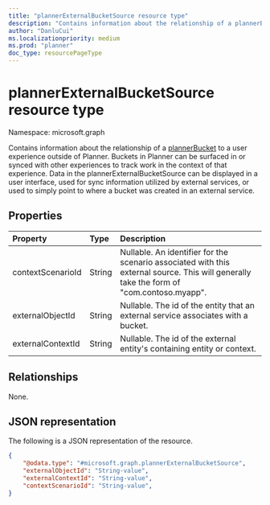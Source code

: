 ```yaml
---
title: "plannerExternalBucketSource resource type"
description: "Contains information about the relationship of a plannerBucket to a user experience outside of Planner."
author: "DanluCui"
ms.localizationpriority: medium
ms.prod: "planner"
doc_type: resourcePageType
---
```


# plannerExternalBucketSource resource type

Namespace: microsoft.graph

Contains information about the relationship of a [plannerBucket](plannerbucket.md) to a user experience outside of Planner. Buckets in Planner can be surfaced in or synced with other experiences to track work in the context of that experience. Data in the plannerExternalBucketSource can be displayed in a user interface, used for sync information utilized by external services, or used to simply point to where a bucket was created in an external service.

## Properties
|Property|Type|Description|
|:---|:---|:---|
|contextScenarioId|String| Nullable. An identifier for the scenario associated with this external source. This will generally take the form of "com.contoso.myapp".|
|externalObjectId|String| Nullable. The id of the entity that an external service associates with a bucket.|
|externalContextId|String| Nullable. The id of the external entity's containing entity or context.|

## Relationships
None.

## JSON representation
The following is a JSON representation of the resource.
<!-- {
  "blockType": "resource",
  "@odata.type": "microsoft.graph.plannerExternalBucketSource"
}
-->
``` json
{
    "@odata.type": "#microsoft.graph.plannerExternalBucketSource",
    "externalObjectId": "String-value",
    "externalContextId": "String-value",
    "contextScenarioId": "String-value",
}
```



